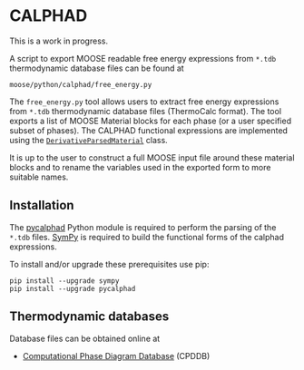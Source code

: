 # CALPHAD

This is a work in progress.

A script to export MOOSE readable free energy expressions from `*.tdb` thermodynamic database files can be found at

```text
moose/python/calphad/free_energy.py
```

The `free_energy.py` tool allows users to extract free energy expressions from `*.tdb`
thermodynamic database files (ThermoCalc format). The tool exports a list of MOOSE Material blocks
for each phase (or a user specified subset of phases). The CALPHAD functional expressions are
implemented using the [`DerivativeParsedMaterial`](/DerivativeParsedMaterial.md) class.

It is up to the user to construct a full MOOSE input file around these material blocks and to rename
the variables used in the exported form to more suitable names.

## Installation

The [pycalphad](https://github.com/richardotis/pycalphad) Python module is required to perform the
parsing of the `*.tdb` files. [SymPy](https://github.com/sympy/sympy) is required to build the
functional forms of the calphad expressions.

To install and/or upgrade these prerequisites use pip:

```text
pip install --upgrade sympy
pip install --upgrade pycalphad
```

## Thermodynamic databases

Database files can be obtained online at

* [Computational Phase Diagram Database](http://cpddb.nims.go.jp/index_en.html) (CPDDB)
